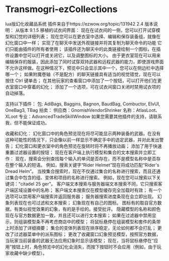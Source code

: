 # Transmogri-ezCollections
lua版幻化收藏品系统
插件来自于https://ezwow.org/topic/131942
2.4 版本说明：
从版本 9.1.5 移植的试衣间界面：
    现在在试衣间的一侧，您可以打开试穿模型和幻觉的详细列表；
    现在您可以在更衣室中选择、编辑和保存装备组，就像在幻化窗口中一样；
    实现了在聊天中发送外观链接并将其复制为聊天命令的功能
    它们只能由插件的所有者使用；
    该插件还为聊天中的此类链接绘制一个图标，在插件设置中您可以打开或关闭它，以及调整图标的大小。
由于更衣室现在可以用来编辑保存的服装，因此添加了同时试穿双持武器和远程武器的能力，即使游戏界面不允许这样做。在这种情况下，预览中只会显示其中一个，您可以在侧边栏中选择哪一个；
如果附魔卷轴（不是配方）的聊天链接具有适当的视觉错觉，现在可以按住 Ctrl 键单击；
在其他玩家的查看窗口中添加了一个按钮，可以打开他们在更衣室窗口中穿着的幻化；
添加了一个选项，可在试衣间窗口关闭时禁用试衣项的自动掉落。

支持以下插件：
  包: AdiBags, Baggins, Bagnon, BaudBag, Combuctor, ElvUI, OneBag3, TBag
  拍卖：
  供应商：GnomishVendorShrinker
  名称：AtlasLoot、XLoot
  专业：AdvancedTradeSkillWindow
  如果您需要其他插件的支持，请联系我，但不能保证成功。
  
收藏和幻化：
幻化窗口中的角色预览现在将尽可能显示两种装备的武器。在没有这种可能性的情况下，只会像以前一样显示不确定手中的选定武器，并对此发出警告；
幻化窗口和更衣室中的角色预览在旋转时将不再播放动画；
添加了用于快速重置过滤器设置的按钮；
现在在客户端上执行模型和集合的文本搜索并立即工作：
  现在，搜索会分别查找每个输入的单词是否存在，而不是模型名称中是否存在整个输入的短语。
  例如，搜索关键字“Rider Helmet”现在将成功匹配“Rider's Dread Helm”。
  当按集合搜索时，现在不仅通过集合的名称进行搜索，而且还通过集合中包含的组、变体和项目的名称进行搜索。
  例如，现在您可以搜索以下关键词：“citadel 25 ger”。
  客户端文本搜索与服务器端文本搜索不同，它只搜索客户端区域设置中的名称；
  客户端文本搜索仅在模型缓存完全加载时有效；
  有一个选项可以禁用客户端搜索并返回服务器；
  服务器搜索进度条现在会立即出现。
幻象列表现在也可过滤和文本搜索；
幻象现在有自己的图标。
图标有的取自官方数据，有类似视觉效果的幻象，有的是手绘的。接受批评。
隐藏模型的名称和颜色现在与官方数据更加一致，并且还可以进行文本搜索；
如果在过滤器中禁用显示，则组装模型条不再考虑商店中的模型；
将鼠标悬停在组装模型和套件的条带上时添加了详细摘要；
集合的变体列表现在排序稳定，无论如何都不会打乱；
更改了过滤器菜单中的派系图标；
更改了收藏窗口幻象预览模型，按照官方数据，当玩家当前装备的武器无法应用幻象时显示该模型；
现在，当将鼠标悬停在“应用”按钮上时，角色预览中的幻化会消失，而按下按钮时不会应用（例如，由于玩家收藏中缺少模型）。
